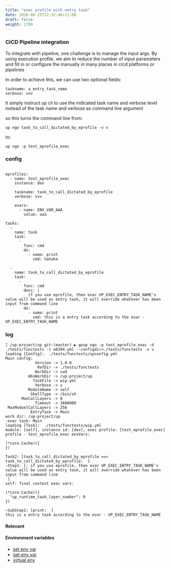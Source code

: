 ```yaml
---
title: "exec profile with entry task"
date: 2020-06-25T22:32:46+11:00
draft: false
weight: 1789
---
```


### CICD Pipeline integration

To integrate with pipeline, one challenge is to manage the input args. By using execution profile, we aim to reduce the number of input parameters and fill in or configure the manually in many places in cicd platforms or pipelines

In order to achieve this, we can use two optional fields:

```
taskname: a_entry_task_name
verbose: vvv
```


It simply instruct up cli to use the indicated task name and verbose level instead of the task name and verbose as command line argument

so this turns the command line from:

```
up ngo task_to_call_dictated_by_eprofile -v v
```

to:

```
up ngo -p test_eprofile_exec
```

### config

```

eprofiles:
  - name: test_eprofile_exec
    instance: dev

    taskname: task_to_call_dictated_by_eprofile
    verbose: vvv

    evars:
      - name: ENV_VAR_AAA
        value: aaa

tasks:
  -
    name: task
    task:
      -
        func: cmd
        do:
          - name: print
            cmd: hahaha

  -
    name: task_to_call_dictated_by_eprofile
    task:
      -
        func: cmd
        desc: |
          if you use eprofile, then evar UP_EXEC_ENTRY_TASK_NAME's value will be used as entry task, it will override whatever has been input from command line
        do:
          - name: print
            cmd: this is a entry task according to the evar - UP_EXEC_ENTRY_TASK_NAME

```

### log

```
Ξ /up-project/up git:(master) ▶ goup ngo -p test_eprofile_exec -d ./tests/functests -t e0194.yml --configdir=./tests/functests -v v
loading [Config]:  ./tests/functests/upconfig.yml
Main config:
             Version -> 1.0.0
              RefDir -> ./tests/functests
             WorkDir -> cwd
          AbsWorkDir -> /up-project/up
            TaskFile -> wip.yml
             Verbose -> v
          ModuleName -> self
           ShellType -> /bin/sh
       MaxCallLayers -> 8
             Timeout -> 3600000
 MaxModuelCallLayers -> 256
           EntryTask -> Main
work dir: /up-project/up
-exec task: Main
loading [Task]:  ./tests/functests/wip.yml
module: [self], instance id: [dev], exec profile: [test_eprofile_exec]
profile - test_eprofile_exec envVars:

(*core.Cache)({
})

Task2: [task_to_call_dictated_by_eprofile ==> task_to_call_dictated_by_eprofile:  ]
-Step1: [: if you use eprofile, then evar UP_EXEC_ENTRY_TASK_NAME's value will be used as entry task, it will override whatever has been input from command line
 ]
self: final context exec vars:

(*core.Cache)({
  "up_runtime_task_layer_number": 0
})

~SubStep1: [print:  ]
this is a entry task according to the evar - UP_EXEC_ENTRY_TASK_NAME

```

#### Relevant

#### Environment variables

* [set env var](../../env-vars/c0048/)
* [get env var](../../env-vars/c0046/)
* [virtual env](../../env-vars/c0193/)